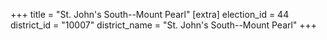 +++
title = "St. John's South--Mount Pearl"
[extra]
election_id = 44
district_id = "10007"
district_name = "St. John's South--Mount Pearl"
+++
